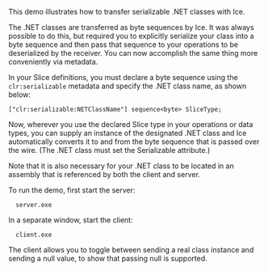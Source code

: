 This demo illustrates how to transfer serializable .NET classes
with Ice.

The .NET classes are transferred as byte sequences by Ice. It was
always possible to do this, but required you to explicitly serialize
your class into a byte sequence and then pass that sequence to
your operations to be deserialized by the receiver. You can now
accomplish the same thing more conveniently via metadata.

In your Slice definitions, you must declare a byte sequence using the
`clr:serializable` metadata and specify the .NET class name, as shown
below:

    ["clr:serializable:NETClassName"] sequence<byte> SliceType;

Now, wherever you use the declared Slice type in your operations or
data types, you can supply an instance of the designated .NET class
and Ice automatically converts it to and from the byte sequence that
is passed over the wire. (The .NET class must set the Serializable
attribute.)

Note that it is also necessary for your .NET class to be located in
an assembly that is referenced by both the client and server.

To run the demo, first start the server:

      server.exe

In a separate window, start the client:

      client.exe

The client allows you to toggle between sending a real class instance
and sending a null value, to show that passing null is supported.
